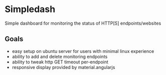 # Simpledash
Simple dashboard for monitoring the status of HTTP[S] endpoints/websites
## Goals

- easy setup on ubuntu server for users with minimal linux experience
- ability to add and delete monitoring endpoints
- ability to tweak http GET timeout per-endpoint
- responsive display provided by material.angularjs
